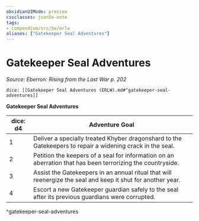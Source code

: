 ```yaml
---
obsidianUIMode: preview
cssclasses: json5e-note
tags:
- compendium/src/5e/erlw
aliases: ["Gatekeeper Seal Adventures"]
---
```

# Gatekeeper Seal Adventures
*Source: Eberron: Rising from the Last War p. 202* 

`dice: [[Gatekeeper Seal Adventures (ERLW).md#^gatekeeper-seal-adventures]]`

**Gatekeeper Seal Adventures**

| dice: d4 | Adventure Goal |
|----------|----------------|
| 1 | Deliver a specially treated Khyber dragonshard to the Gatekeepers to repair a widening crack in the seal. |
| 2 | Petition the keepers of a seal for information on an aberration that has been terrorizing the countryside. |
| 3 | Assist the Gatekeepers in an annual ritual that will reenergize the seal and keep it shut for another year. |
| 4 | Escort a new Gatekeeper guardian safely to the seal after its previous guardians were corrupted. |
^gatekeeper-seal-adventures
